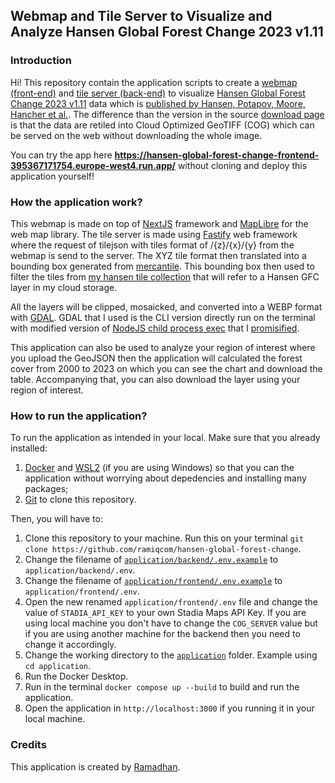 ## Webmap and Tile Server to Visualize and Analyze Hansen Global Forest Change 2023 v1.11

### Introduction

Hi! This repository contain the application scripts to create a [webmap (front-end)](application/frontend) and [tile server (back-end)](application/backend) to visualize [Hansen Global Forest Change 2023 v1.11](https://storage.googleapis.com/earthenginepartners-hansen/GFC-2023-v1.11/download.html) data which is [published by Hansen, Potapov, Moore, Hancher et al.](http://www.sciencemag.org/content/342/6160/850). The difference than the version in the source [download page](https://storage.googleapis.com/earthenginepartners-hansen/GFC-2023-v1.11/download.html) is that the data are retiled into Cloud Optimized GeoTIFF (COG) which can be served on the web without downloading the whole image.

You can try the app here **https://hansen-global-forest-change-frontend-395367171754.europe-west4.run.app/** without cloning and deploy this application yourself!

### How the application work?

This webmap is made on top of [NextJS](https://nextjs.org/) framework and [MapLibre](https://maplibre.org/) for the web map library. The tile server is made using [Fastify](https://fastify.dev/) web framework where the request of tilejson with tiles format of /{z}/{x}/{y} from the webmap is send to the server. The XYZ tile format then translated into a bounding box generated from [mercantile](https://github.com/mapbox/mercantile). This bounding box then used to filter the tiles from [my hansen tile collection](https://storage.googleapis.com/gee-ramiqcom-bucket/cog_catalog/collections_tiles/hansen_gfc_tiles.geojson) that will refer to a Hansen GFC layer in my cloud storage.

All the layers will be clipped, mosaicked, and converted into a WEBP format with [GDAL](https://gdal.org/en/stable/index.html). GDAL that I used is the CLI version directly run on the terminal with modified version of [NodeJS child process exec](https://nodejs.org/docs/latest/api/child_process.html) that I [promisified](application/backend/src/modules/server_util.ts).

This application can also be used to analyze your region of interest where you upload the GeoJSON then the application will calculated the forest cover from 2000 to 2023 on which you can see the chart and download the table. Accompanying that, you can also download the layer using your region of interest.

### How to run the application?

To run the application as intended in your local. Make sure that you already installed:

1. [Docker](https://www.docker.com/) and [WSL2](https://learn.microsoft.com/en-us/windows/wsl/install) (if you are using Windows) so that you can the application without worrying about depedencies and installing many packages;
2. [Git](https://git-scm.com/) to clone this repository.

Then, you will have to:

1. Clone this repository to your machine. Run this on your terminal `git clone https://github.com/ramiqcom/hansen-global-forest-change`.
2. Change the filename of [`application/backend/.env.example`](application/backend/.env.example) to `application/backend/.env`.
3. Change the filename of [`application/frontend/.env.example`](application/frontend/.env.example) to `application/frontend/.env`.
4. Open the new renamed `application/frontend/.env` file and change the value of `STADIA_API_KEY` to your own Stadia Maps API Key. If you are using local machine you don't have to change the `COG_SERVER` value but if you are using another machine for the backend then you need to change it accordingly.
5. Change the working directory to the [`application`](application) folder. Example using `cd application`.
6. Run the Docker Desktop.
7. Run in the terminal `docker compose up --build` to build and run the application.
8. Open the application in `http://localhost:3000` if you running it in your local machine.

### Credits

This application is created by [Ramadhan](https://github.com/ramiqcom).
